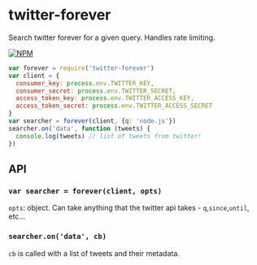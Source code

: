 # twitter-forever

Search twitter forever for a given query. Handles rate limiting.

[![NPM](https://nodei.co/npm/twitter-forever.png)](https://nodei.co/npm/twitter-forever/)

```js
var forever = require('twitter-forever')
var client = {
  consumer_key: process.env.TWITTER_KEY,
  consumer_secret: process.env.TWITTER_SECRET,
  access_token_key: process.env.TWITTER_ACCESS_KEY,
  access_token_secret: process.env.TWITTER_ACCESS_SECRET
}
var searcher = forever(client, {q: 'node.js'})
searcher.on('data', function (tweets) {
  console.log(tweets) // list of tweets from twitter!
})
```

## API

### `var searcher = forever(client, opts)`

```opts```: object. Can take anything that the twitter api takes - `q`,`since`,`until`, etc...

### `searcher.on('data', cb)`

`cb` is called with a list of tweets and their metadata.
